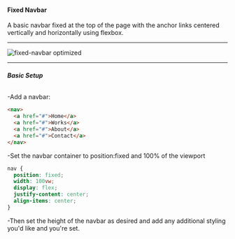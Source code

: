 #### __Fixed Navbar__

A basic navbar fixed at the top of the page with the anchor links centered vertically and horizontally using flexbox.


------
![fixed-navbar optimized](https://user-images.githubusercontent.com/41505038/53224224-3a3ec380-3631-11e9-94fd-fc696950aafe.gif)




-------
###### __Basic Setup__

-Add a navbar:
```html
<nav>
  <a href="#">Home</a>
  <a href="#">Works</a>
  <a href="#">About</a>
  <a href="#">Contact</a>
</nav>
```
-Set the navbar container to position:fixed and 100% of the viewport
```css
nav { 
  position: fixed; 
  width: 100vw; 
  display: flex;
  justify-content: center;
  align-items: center;
}
```
-Then set the height of the navbar as desired and add any additional styling you'd like and you're set. 
